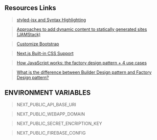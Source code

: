 ## Resources Links

> [styled-jsx and Syntax Highlighting ](https://github.com/vercel/styled-jsx#warning-unknown-jsx-prop-on-style-tag)

> [Approaches to add dynamic content to statically generated sites (JAMStack)](https://hasura.io/blog/approaches-to-add-dynamic-content-statically-generated-sites-jamstack/)

> [Customize Bootstrap](https://getbootstrap.com/docs/5.2/customize/overview/)

> [Next.js Built-in CSS Support](https://nextjs.org/docs/basic-features/built-in-css-support)

> [How JavaScript works: the factory design pattern + 4 use cases](https://blog.sessionstack.com/how-javascript-works-the-factory-design-pattern-4-use-cases-7b9f0d22151d)

> [What is the difference between Builder Design pattern and Factory Design pattern?](https://stackoverflow.com/questions/757743/what-is-the-difference-between-builder-design-pattern-and-factory-design-pattern)

## ENVIRONMENT VARIABLES

> NEXT_PUBLIC_API_BASE_URI

> NEXT_PUBLIC_WEBAPP_DOMAIN

> NEXT_PUBLIC_SECRET_ENCRIPTION_KEY

> NEXT_PUBLIC_FIREBASE_CONFIG
